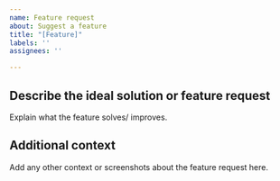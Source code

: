 ```yaml
---
name: Feature request
about: Suggest a feature
title: "[Feature]"
labels: ''
assignees: ''

---
```


## Describe the ideal solution or feature request
Explain what the feature solves/ improves.

## Additional context
Add any other context or screenshots about the feature request here.
